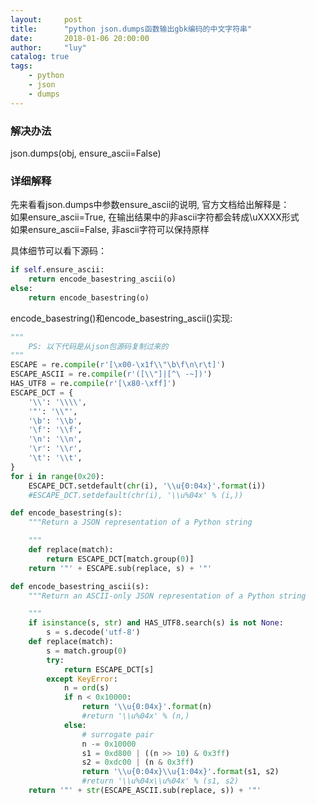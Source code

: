 ```yaml
---
layout:     post
title:      "python json.dumps函数输出gbk编码的中文字符串"
date:       2018-01-06 20:00:00
author:     "luy"
catalog: true
tags:
    - python
    - json
    - dumps
---
```


### 解决办法
json.dumps(obj, ensure\_ascii=False)

### 详细解释
先来看看json.dumps中参数ensure\_ascii的说明, 官方文档给出解释是：  
如果ensure\_ascii=True, 在输出结果中的非ascii字符都会转成\uXXXX形式  
如果ensure\_ascii=False, 非ascii字符可以保持原样  

具体细节可以看下源码：  
```python
if self.ensure_ascii:
    return encode_basestring_ascii(o)
else:
    return encode_basestring(o)
```

encode\_basestring()和encode\_basestring\_ascii()实现:
```python
"""
    PS: 以下代码是从json包源码复制过来的
"""
ESCAPE = re.compile(r'[\x00-\x1f\\"\b\f\n\r\t]')
ESCAPE_ASCII = re.compile(r'([\\"]|[^\ -~])')
HAS_UTF8 = re.compile(r'[\x80-\xff]')
ESCAPE_DCT = {
    '\\': '\\\\',
    '"': '\\"',
    '\b': '\\b',
    '\f': '\\f',
    '\n': '\\n',
    '\r': '\\r',
    '\t': '\\t',
}
for i in range(0x20):
    ESCAPE_DCT.setdefault(chr(i), '\\u{0:04x}'.format(i))
    #ESCAPE_DCT.setdefault(chr(i), '\\u%04x' % (i,))

def encode_basestring(s):
    """Return a JSON representation of a Python string

    """
    def replace(match):
        return ESCAPE_DCT[match.group(0)]
    return '"' + ESCAPE.sub(replace, s) + '"'

def encode_basestring_ascii(s):
    """Return an ASCII-only JSON representation of a Python string

    """
    if isinstance(s, str) and HAS_UTF8.search(s) is not None:
        s = s.decode('utf-8')
    def replace(match):
        s = match.group(0)
        try:
            return ESCAPE_DCT[s]
        except KeyError:
            n = ord(s)
            if n < 0x10000:
                return '\\u{0:04x}'.format(n)
                #return '\\u%04x' % (n,)
            else:
                # surrogate pair
                n -= 0x10000
                s1 = 0xd800 | ((n >> 10) & 0x3ff)
                s2 = 0xdc00 | (n & 0x3ff)
                return '\\u{0:04x}\\u{1:04x}'.format(s1, s2)
                #return '\\u%04x\\u%04x' % (s1, s2)
    return '"' + str(ESCAPE_ASCII.sub(replace, s)) + '"'
```
